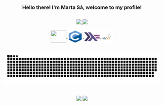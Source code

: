### <p align="center"> Hello there! I'm Marta Sá, welcome to my profile!
##

 <div align="center">
  <a href="https://github.com/findingmarta">
  <img height="150em" src="https://github-readme-stats.vercel.app/api?username=findingmarta&show_icons=true&theme=dracula&include_all_commits=true&count_private=true&hide_border=true"/>
  <img height="150em" src="https://github-readme-stats.vercel.app/api/top-langs/?username=findingmarta&layout=compact&langs_count=3&theme=dracula&hide_border=true"/>
</div> 

<link rel="stylesheet" href="https://cdn.jsdelivr.net/gh/devicons/devicon@v2.15.1/devicon.min.css">
<i class="devicon-mysql-plain"></i>  
   
<div align="center" style="display: inline_block"><br>
  <img align="center" height="40" width="50" src="https://cdn.jsdelivr.net/gh/devicons/devicon/icons/java/java-plain.svg" />
  <img align="center" height="40" width="50" src="https://raw.githubusercontent.com/devicons/devicon/master/icons/c/c-original.svg">
  <img align="center" height="40" width="50" src="https://raw.githubusercontent.com/devicons/devicon/master/icons/haskell/haskell-original.svg">
  <img align="center" height="40" width="40" src="https://raw.githubusercontent.com/github/explore/80688e429a7d4ef2fca1e82350fe8e3517d3494d/topics/mysql/mysql.png"> 
</div>
  
  ##
  
<div align="center"> 
  
  ![Snake animation](https://github.com/findingmarta/findingmarta/blob/output/github-contribution-grid-snake.svg)

</div>
   
   ##
   
<div align="center"> 
     <a href = "mailto:martasa57@hotmail.com"><img src="https://img.shields.io/badge/Microsoft_Outlook-0078D4?style=for-the-badge&logo=microsoft-outlook&logoColor=white"></a>
  <a href="https://www.linkedin.com/in/martasa57" target="_blank"><img src="https://img.shields.io/badge/-LinkedIn-%230077B5?style=for-the-badge&logo=linkedin&logoColor=white" target="_blank"></a> 
</div>
